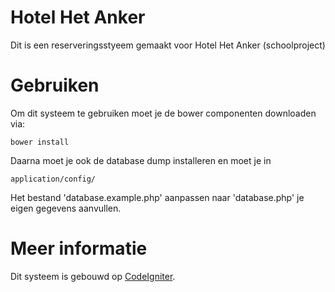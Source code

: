 # Hotel Het Anker

Dit is een reserveringsstyeem gemaakt voor Hotel Het Anker (schoolproject)

# Gebruiken

Om dit systeem te gebruiken moet je de bower componenten downloaden via:

    bower install
    
Daarna moet je ook de database dump installeren en moet je in
    
    application/config/
    
Het bestand 'database.example.php' aanpassen naar 'database.php' je eigen gegevens aanvullen.

# Meer informatie

Dit systeem is gebouwd op [CodeIgniter](https://codeigniter.com/).